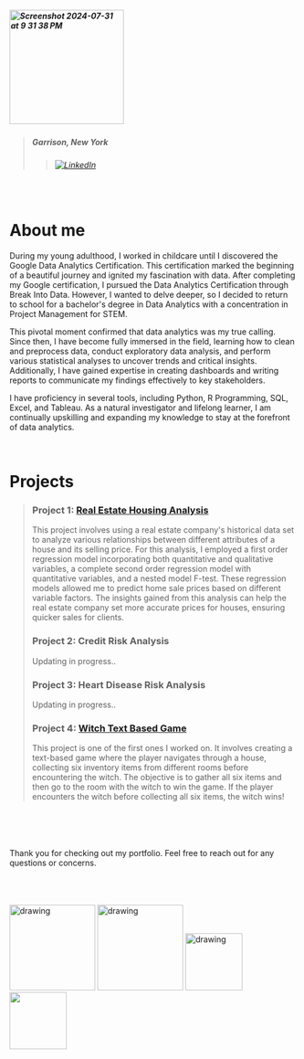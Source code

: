 ##### <img width="200" alt="Screenshot 2024-07-31 at 9 31 38 PM" src="https://github.com/user-attachments/assets/2aca681b-f275-4c67-b673-951efdd7a442">
> ##### Garrison, New York
>> ###### [![LinkedIn](https://img.shields.io/badge/LinkedIn-0077B5?style=for-the-badge&logo=linkedin&logoColor=white)](https://www.linkedin.com/in/alexis-tolliver-8b7bb2233)


<br>


# About me

During my young adulthood, I worked in childcare until I discovered the Google Data Analytics Certification. This certification marked the beginning of a beautiful journey and ignited my fascination with data. After completing my Google certification, I pursued the Data Analytics Certification through Break Into Data. However, I wanted to delve deeper, so I decided to return to school for a bachelor's degree in Data Analytics with a concentration in Project Management for STEM.

This pivotal moment confirmed that data analytics was my true calling. Since then, I have become fully immersed in the field, learning how to clean and preprocess data, conduct exploratory data analysis, and perform various statistical analyses to uncover trends and critical insights. Additionally, I have gained expertise in creating dashboards and writing reports to communicate my findings effectively to key stakeholders.

I have proficiency in several tools, including Python, R Programming, SQL, Excel, and Tableau. As a natural investigator and lifelong learner, I am continually upskilling and expanding my knowledge to stay at the forefront of data analytics.

<br>


# Projects

> ### Project 1: [Real Estate Housing Analysis](Project1/RealEstate.md)
> This project involves using a real estate company's historical data set to analyze various relationships between different attributes of a house and its selling price. For this analysis, I employed a first order regression model incorporating both quantitative and qualitative variables, a complete second order regression model with quantitative variables, and a nested model F-test. These regression models allowed me to predict home sale prices based on different variable factors. The insights gained from this analysis can help the real estate company set more accurate prices for houses, ensuring quicker sales for clients.
>
>
> ### Project 2: Credit Risk Analysis
> Updating in progress..
>
>
> ### Project 3: Heart Disease Risk Analysis
> Updating in progress..
>
>
> ### Project 4: [Witch Text Based Game](Project4/Witch.md)
> This project is one of the first ones I worked on. It involves creating a text-based game where the player navigates through a house, collecting six inventory items from different rooms before encountering the witch. The objective is to gather all six items and then go to the room with the witch to win the game. If the player encounters the witch before collecting all six items, the witch wins!
>
<br>
<br>
<br>
<br>
Thank you for checking out my portfolio. Feel free to reach out for any questions or concerns.
<br>
<br>
<br>
<br>

<p>  <img src="https://i.giphy.com/media/v1.Y2lkPTc5MGI3NjExenpsbWp2bzY0bXNlbnF2ZTF3ZGkwc25tanZ1b2czMHMyNjcwYjdleCZlcD12MV9pbnRlcm5hbF9naWZfYnlfaWQmY3Q9cw/2aIRxJ8YitX04Am4kO/giphy.gif" alt="drawing" width="150"/>
  <img src="https://i.giphy.com/media/v1.Y2lkPTc5MGI3NjExeG1ycGRwODU0cjNoaHhldDJwaGN6aXNzbnRkMHIzODlxNXhkMmN6eiZlcD12MV9pbnRlcm5hbF9naWZfYnlfaWQmY3Q9cw/QuDgW7dXQfCZiWVXD4/giphy.gif" alt="drawing" width="150"/>
  <img src="https://i.giphy.com/media/v1.Y2lkPTc5MGI3NjExMGtldnludHM5ZHFiYWt3NHBwcHNubndnOHE3MTR4eGVpdXUydDh2MiZlcD12MV9pbnRlcm5hbF9naWZfYnlfaWQmY3Q9Zw/k0ijJhqrUP4T2EvmJ1/giphy.gif" alt="drawing" width="100"/>
  <img src="https://i.giphy.com/media/v1.Y2lkPTc5MGI3NjExczlvM2tuOW44dXh1Z3dtMTd1am5kZ2l2aDJnMWdzcGZ6OTFkcHd3eCZlcD12MV9pbnRlcm5hbF9naWZfYnlfaWQmY3Q9cw/T1OtT3rmtNRTn3xLxB/giphy.gif" width="100"/>
</p>
